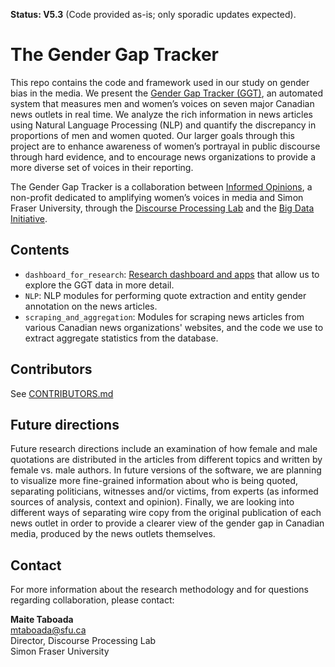 __Status: V5.3__ (Code provided as-is; only sporadic updates expected).

# The Gender Gap Tracker

This repo contains the code and framework used in our study on gender bias in the media. We present the [Gender Gap Tracker (GGT)](https://gendergaptracker.informedopinions.org/), an automated system that measures men and women’s voices on
seven major Canadian news outlets in real time. We analyze the rich information in news articles using Natural Language Processing (NLP) and quantify the discrepancy in proportions of men and women quoted. Our larger goals through this project are
to enhance awareness of women’s portrayal in public discourse through hard evidence, and to  encourage news organizations to provide a more diverse set of voices in their reporting.

The Gender Gap Tracker is a collaboration between [Informed Opinions](https://informedopinions.org/), a non-profit dedicated to amplifying women’s voices in media and Simon Fraser University, through the [Discourse Processing Lab](https://www.sfu.ca/discourse-lab.html) and the [Big Data Initiative](https://www.sfu.ca/big-data/big-data-sfu).

## Contents

* `dashboard_for_research`: [Research dashboard and apps](https://gendergaptracker.research.sfu.ca/) that allow us to explore the GGT data in more detail.
* `NLP`: NLP modules for performing quote extraction and entity gender annotation on the news articles.
* `scraping_and_aggregation`: Modules for scraping news articles from various Canadian news organizations' websites, and the code we use to extract aggregate statistics from the database.


## Contributors

See [CONTRIBUTORS.md](CONTRIBUTORS.md)

## Future directions

Future research directions include an examination of how female and male quotations are distributed in the articles from different topics and written by female vs. male authors. In future versions of the software, we are planning to visualize more fine-grained information about who is being quoted, separating politicians, witnesses and/or victims, from experts (as informed sources of analysis, context and opinion). Finally, we are looking into different ways of separating wire copy from the original publication of each news outlet in order to provide a clearer view of the gender gap in Canadian media, produced by the news outlets themselves. 

## Contact

For more information about the research methodology and for questions regarding collaboration, please contact:

__Maite Taboada__  
mtaboada@sfu.ca  
Director, Discourse Processing Lab  
Simon Fraser University

